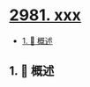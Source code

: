 # [2981. xxx](https://github.com/Tdahuyou/TNotes.leetcode/tree/main/notes/2981.%20xxx)

<!-- region:toc -->

- [1. 📝 概述](#1--概述)

<!-- endregion:toc -->

## 1. 📝 概述
